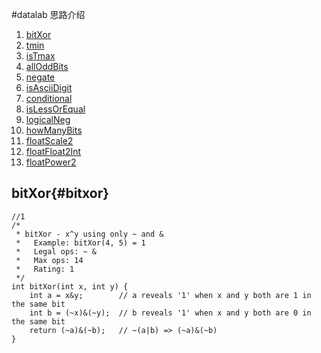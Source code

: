 #datalab 思路介绍 

1. [bitXor](#bitXor)
2. [tmin](#tmin)
3. [isTmax](#isTmax)
4. [allOddBits](#allOddBits)
5. [negate](#negate)
6. [isAsciiDigit](#isAsciiDigit)
7. [conditional](#conditional)
8. [isLessOrEqual](#isLessOrEqual)
9. [logicalNeg](#logicalNeg)
10. [howManyBits](#howManyBits)
11. [floatScale2](#floatScale2)
12. [floatFloat2Int](#floatFloat2Int)
13. [floatPower2](#floatPower2)

## bitXor{#bitxor}
```
//1
/* 
 * bitXor - x^y using only ~ and & 
 *   Example: bitXor(4, 5) = 1
 *   Legal ops: ~ &
 *   Max ops: 14
 *   Rating: 1
 */
int bitXor(int x, int y) {
	int a = x&y;        // a reveals '1' when x and y both are 1 in the same bit
	int b = (~x)&(~y);  // b reveals '1' when x and y both are 0 in the same bit
	return (~a)&(~b);   // ~(a|b) => (~a)&(~b)
}
```
